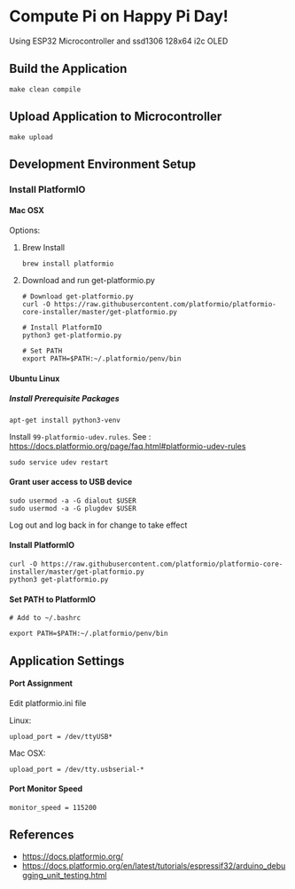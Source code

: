 # Compute Pi on Happy Pi Day!

Using ESP32 Microcontroller and ssd1306 128x64 i2c OLED

## Build the Application

```shell
make clean compile
```

## Upload Application to Microcontroller

```shell
make upload
```

## Development Environment Setup

### Install PlatformIO

#### Mac OSX

Options:
  1. Brew Install

        ```shell
        brew install platformio
        ```

  2. Download and run get-platformio.py

        ```shell
        # Download get-platformio.py
        curl -O https://raw.githubusercontent.com/platformio/platformio-core-installer/master/get-platformio.py

        # Install PlatformIO
        python3 get-platformio.py

        # Set PATH
        export PATH=$PATH:~/.platformio/penv/bin
        ```

#### Ubuntu Linux

##### Install Prerequisite Packages

```shell
apt-get install python3-venv
```

Install `99-platformio-udev.rules`.
See : https://docs.platformio.org/page/faq.html#platformio-udev-rules

```shell
sudo service udev restart
```

#### Grant user access to USB device

```shell
sudo usermod -a -G dialout $USER
sudo usermod -a -G plugdev $USER
```
Log out and log back in for change to take effect

#### Install PlatformIO

```shell
curl -O https://raw.githubusercontent.com/platformio/platformio-core-installer/master/get-platformio.py
python3 get-platformio.py
```

#### Set PATH to PlatformIO

```shell
# Add to ~/.bashrc

export PATH=$PATH:~/.platformio/penv/bin
```

## Application Settings

#### Port Assignment

Edit platformio.ini file

Linux:
```shell
upload_port = /dev/ttyUSB*
```

Mac OSX:
```shell
upload_port = /dev/tty.usbserial-*
```

#### Port Monitor Speed

```shell
monitor_speed = 115200
```

## References

- https://docs.platformio.org/
- https://docs.platformio.org/en/latest/tutorials/espressif32/arduino_debugging_unit_testing.html
